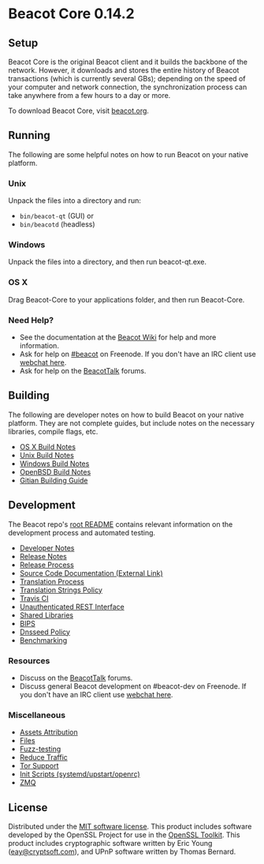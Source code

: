Beacot Core 0.14.2
=====================

Setup
---------------------
Beacot Core is the original Beacot client and it builds the backbone of the network. However, it downloads and stores the entire history of Beacot transactions (which is currently several GBs); depending on the speed of your computer and network connection, the synchronization process can take anywhere from a few hours to a day or more.

To download Beacot Core, visit [beacot.org](https://beacot.org).

Running
---------------------
The following are some helpful notes on how to run Beacot on your native platform.

### Unix

Unpack the files into a directory and run:

- `bin/beacot-qt` (GUI) or
- `bin/beacotd` (headless)

### Windows

Unpack the files into a directory, and then run beacot-qt.exe.

### OS X

Drag Beacot-Core to your applications folder, and then run Beacot-Core.

### Need Help?

* See the documentation at the [Beacot Wiki](https://beacot.info/)
for help and more information.
* Ask for help on [#beacot](http://webchat.freenode.net?channels=beacot) on Freenode. If you don't have an IRC client use [webchat here](http://webchat.freenode.net?channels=beacot).
* Ask for help on the [BeacotTalk](https://beacottalk.io/) forums.

Building
---------------------
The following are developer notes on how to build Beacot on your native platform. They are not complete guides, but include notes on the necessary libraries, compile flags, etc.

- [OS X Build Notes](build-osx.md)
- [Unix Build Notes](build-unix.md)
- [Windows Build Notes](build-windows.md)
- [OpenBSD Build Notes](build-openbsd.md)
- [Gitian Building Guide](gitian-building.md)

Development
---------------------
The Beacot repo's [root README](/README.md) contains relevant information on the development process and automated testing.

- [Developer Notes](developer-notes.md)
- [Release Notes](release-notes.md)
- [Release Process](release-process.md)
- [Source Code Documentation (External Link)](https://dev.visucore.com/beacot/doxygen/)
- [Translation Process](translation_process.md)
- [Translation Strings Policy](translation_strings_policy.md)
- [Travis CI](travis-ci.md)
- [Unauthenticated REST Interface](REST-interface.md)
- [Shared Libraries](shared-libraries.md)
- [BIPS](bips.md)
- [Dnsseed Policy](dnsseed-policy.md)
- [Benchmarking](benchmarking.md)

### Resources
* Discuss on the [BeacotTalk](https://beacottalk.io/) forums.
* Discuss general Beacot development on #beacot-dev on Freenode. If you don't have an IRC client use [webchat here](http://webchat.freenode.net/?channels=beacot-dev).

### Miscellaneous
- [Assets Attribution](assets-attribution.md)
- [Files](files.md)
- [Fuzz-testing](fuzzing.md)
- [Reduce Traffic](reduce-traffic.md)
- [Tor Support](tor.md)
- [Init Scripts (systemd/upstart/openrc)](init.md)
- [ZMQ](zmq.md)

License
---------------------
Distributed under the [MIT software license](/COPYING).
This product includes software developed by the OpenSSL Project for use in the [OpenSSL Toolkit](https://www.openssl.org/). This product includes
cryptographic software written by Eric Young ([eay@cryptsoft.com](mailto:eay@cryptsoft.com)), and UPnP software written by Thomas Bernard.
